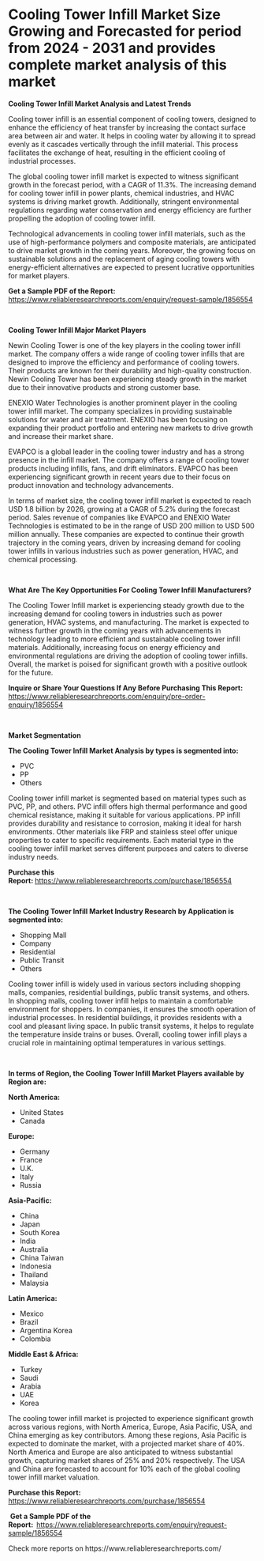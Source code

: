 <p><h1>Cooling Tower Infill Market Size Growing and Forecasted for period from 2024 - 2031 and provides complete market analysis of this market</h1></p><p><strong>Cooling Tower Infill Market Analysis and Latest Trends</strong></p>
<p><p>Cooling tower infill is an essential component of cooling towers, designed to enhance the efficiency of heat transfer by increasing the contact surface area between air and water. It helps in cooling water by allowing it to spread evenly as it cascades vertically through the infill material. This process facilitates the exchange of heat, resulting in the efficient cooling of industrial processes.</p><p>The global cooling tower infill market is expected to witness significant growth in the forecast period, with a CAGR of 11.3%. The increasing demand for cooling tower infill in power plants, chemical industries, and HVAC systems is driving market growth. Additionally, stringent environmental regulations regarding water conservation and energy efficiency are further propelling the adoption of cooling tower infill.</p><p>Technological advancements in cooling tower infill materials, such as the use of high-performance polymers and composite materials, are anticipated to drive market growth in the coming years. Moreover, the growing focus on sustainable solutions and the replacement of aging cooling towers with energy-efficient alternatives are expected to present lucrative opportunities for market players.</p></p>
<p><strong>Get a Sample PDF of the Report:&nbsp;</strong> <a href="https://www.reliableresearchreports.com/enquiry/request-sample/1856554">https://www.reliableresearchreports.com/enquiry/request-sample/1856554</a></p>
<p>&nbsp;</p>
<p><strong>Cooling Tower Infill Major Market Players</strong></p>
<p><p>Newin Cooling Tower is one of the key players in the cooling tower infill market. The company offers a wide range of cooling tower infills that are designed to improve the efficiency and performance of cooling towers. Their products are known for their durability and high-quality construction. Newin Cooling Tower has been experiencing steady growth in the market due to their innovative products and strong customer base. </p><p>ENEXIO Water Technologies is another prominent player in the cooling tower infill market. The company specializes in providing sustainable solutions for water and air treatment. ENEXIO has been focusing on expanding their product portfolio and entering new markets to drive growth and increase their market share. </p><p>EVAPCO is a global leader in the cooling tower industry and has a strong presence in the infill market. The company offers a range of cooling tower products including infills, fans, and drift eliminators. EVAPCO has been experiencing significant growth in recent years due to their focus on product innovation and technology advancements. </p><p>In terms of market size, the cooling tower infill market is expected to reach USD 1.8 billion by 2026, growing at a CAGR of 5.2% during the forecast period. Sales revenue of companies like EVAPCO and ENEXIO Water Technologies is estimated to be in the range of USD 200 million to USD 500 million annually. These companies are expected to continue their growth trajectory in the coming years, driven by increasing demand for cooling tower infills in various industries such as power generation, HVAC, and chemical processing.</p></p>
<p>&nbsp;</p>
<p><strong>What Are The Key Opportunities For Cooling Tower Infill Manufacturers?</strong></p>
<p><p>The Cooling Tower Infill market is experiencing steady growth due to the increasing demand for cooling towers in industries such as power generation, HVAC systems, and manufacturing. The market is expected to witness further growth in the coming years with advancements in technology leading to more efficient and sustainable cooling tower infill materials. Additionally, increasing focus on energy efficiency and environmental regulations are driving the adoption of cooling tower infills. Overall, the market is poised for significant growth with a positive outlook for the future.</p></p>
<p><strong>Inquire or Share Your Questions If Any Before Purchasing This Report:</strong> <a href="https://www.reliableresearchreports.com/enquiry/pre-order-enquiry/1856554">https://www.reliableresearchreports.com/enquiry/pre-order-enquiry/1856554</a></p>
<p>&nbsp;</p>
<p><strong>Market Segmentation</strong></p>
<p><strong>The Cooling Tower Infill Market Analysis by types is segmented into:</strong></p>
<p><ul><li>PVC</li><li>PP</li><li>Others</li></ul></p>
<p><p>Cooling tower infill market is segmented based on material types such as PVC, PP, and others. PVC infill offers high thermal performance and good chemical resistance, making it suitable for various applications. PP infill provides durability and resistance to corrosion, making it ideal for harsh environments. Other materials like FRP and stainless steel offer unique properties to cater to specific requirements. Each material type in the cooling tower infill market serves different purposes and caters to diverse industry needs.</p></p>
<p><strong>Purchase this Report:&nbsp;</strong><a href="https://www.reliableresearchreports.com/purchase/1856554">https://www.reliableresearchreports.com/purchase/1856554</a></p>
<p>&nbsp;</p>
<p><strong>The Cooling Tower Infill Market Industry Research by Application is segmented into:</strong></p>
<p><ul><li>Shopping Mall</li><li>Company</li><li>Residential</li><li>Public Transit</li><li>Others</li></ul></p>
<p><p>Cooling tower infill is widely used in various sectors including shopping malls, companies, residential buildings, public transit systems, and others. In shopping malls, cooling tower infill helps to maintain a comfortable environment for shoppers. In companies, it ensures the smooth operation of industrial processes. In residential buildings, it provides residents with a cool and pleasant living space. In public transit systems, it helps to regulate the temperature inside trains or buses. Overall, cooling tower infill plays a crucial role in maintaining optimal temperatures in various settings.</p></p>
<p>&nbsp;</p>
<p><strong>In terms of Region, the Cooling Tower Infill Market Players available by Region are:</strong></p>
<p>
    <p> <strong> North America: </strong>
        <ul>
            <li>United States</li>
            <li>Canada</li>
        </ul>
        </p> 
    <p> <strong> Europe: </strong>
        <ul>
            <li>Germany</li>
            <li>France</li>
            <li>U.K.</li>
            <li>Italy</li>
            <li>Russia</li>
        </ul>
        </p> 
    <p> <strong> Asia-Pacific: </strong>
        <ul>
            <li>China</li>
            <li>Japan</li>
            <li>South Korea</li>
            <li>India</li>
            <li>Australia</li>
            <li>China Taiwan</li>
            <li>Indonesia</li>
            <li>Thailand</li>
            <li>Malaysia</li>
        </ul>
        </p> 
    <p> <strong> Latin America: </strong>
        <ul>
            <li>Mexico</li>
            <li>Brazil</li>
            <li>Argentina Korea</li>
            <li>Colombia</li>
        </ul>
        </p> 
    <p> <strong> Middle East & Africa: </strong>
        <ul>
            <li>Turkey</li>
            <li>Saudi</li>
            <li>Arabia</li>
            <li>UAE</li>
            <li>Korea</li>
        </ul>
    </p>
    </p>
<p><p>The cooling tower infill market is projected to experience significant growth across various regions, with North America, Europe, Asia Pacific, USA, and China emerging as key contributors. Among these regions, Asia Pacific is expected to dominate the market, with a projected market share of 40%. North America and Europe are also anticipated to witness substantial growth, capturing market shares of 25% and 20% respectively. The USA and China are forecasted to account for 10% each of the global cooling tower infill market valuation.</p></p>
<p><strong>Purchase this Report: </strong><a href="https://www.reliableresearchreports.com/purchase/1856554">https://www.reliableresearchreports.com/purchase/1856554</a></p>
<p>&nbsp;<strong>Get a Sample PDF of the Report:&nbsp;&nbsp;</strong><a href="https://www.reliableresearchreports.com/enquiry/request-sample/1856554">https://www.reliableresearchreports.com/enquiry/request-sample/1856554</a></p>
<p><strong></strong></p>
<p>Check more reports on https://www.reliableresearchreports.com/</p>